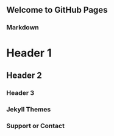 ## Welcome to GitHub Pages



### Markdown


# Header 1
## Header 2
### Header 3


### Jekyll Themes

### Support or Contact


